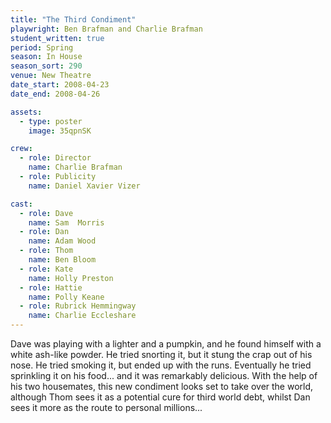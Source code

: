 ```yaml
---
title: "The Third Condiment"
playwright: Ben Brafman and Charlie Brafman
student_written: true
period: Spring
season: In House
season_sort: 290
venue: New Theatre
date_start: 2008-04-23
date_end: 2008-04-26

assets:
  - type: poster
    image: 35qpnSK

crew:
  - role: Director
    name: Charlie Brafman
  - role: Publicity
    name: Daniel Xavier Vizer

cast:
  - role: Dave
    name: Sam  Morris
  - role: Dan
    name: Adam Wood
  - role: Thom
    name: Ben Bloom
  - role: Kate
    name: Holly Preston
  - role: Hattie
    name: Polly Keane
  - role: Rubrick Hemmingway
    name: Charlie Eccleshare
---
```


Dave was playing with a lighter and a pumpkin, and he found himself with a white ash-like powder. He tried snorting it, but it stung the crap out of his nose. He tried smoking it, but ended up with the runs. Eventually he tried sprinkling it on his food... and it was remarkably delicious. With the help of his two housemates, this new condiment looks set to take over the world, although Thom sees it as a potential cure for third world debt, whilst Dan sees it more as the route to personal millions...
